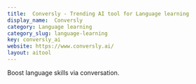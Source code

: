 ```yaml
---
title:  Conversly - Trending AI tool for Language learning
display_name:  Conversly
category: Language learning
category_slug: language-learning
key: conversly_ai
website: https://www.conversly.ai/
layout: aitool
---
```


Boost language skills via conversation.
